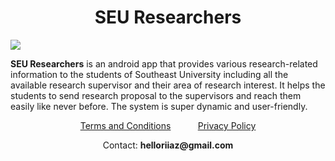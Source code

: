 # <center> SEU Researchers </center>

<img src="./assets/images/appFeatures.gif">

**SEU Researchers** is an android app that provides various research-related information to the students of Southeast University including all the available research supervisor and their area of research interest. It helps the students to send research proposal to the supervisors and reach them easily like never before.
The system is super dynamic and user-friendly.

<p style="text-align: center;" style="background-color:#33475b">
<a href="https://iqbalriiaz.github.io/seu-researchers/Terms-and-Conditions.html">Terms and Conditions</a>&nbsp; &nbsp; &nbsp; &nbsp; &nbsp; &nbsp;<a href="https://iqbalriiaz.github.io/seu-researchers/Privacy-Policy.html">Privacy Policy</a></p>

<p style="text-align: center;">Contact: <b>helloriiaz@gmail.com</b> </p>

